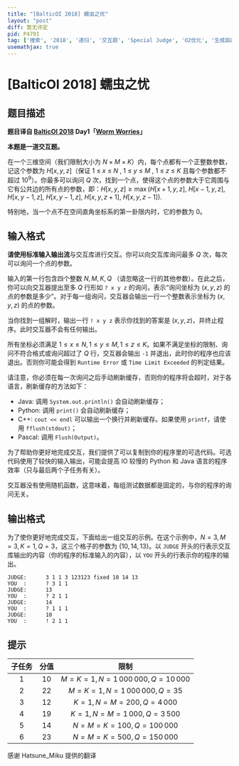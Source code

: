 ```yaml
---
title: "[BalticOI 2018] 蠕虫之忧"
layout: "post"
diff: 暂无评定
pid: P4791
tag: ['搜索', '2018', '递归', '交互题', 'Special Judge', 'O2优化', '生成函数,GF', 'BalticOI（波罗的海）']
usemathjax: true
---
```


# [BalticOI 2018] 蠕虫之忧
## 题目描述

**题目译自 [BalticOI 2018](https://boi2018.progolymp.se/tasks/) Day1「[Worm Worries](https://boi18-day1-open.kattis.com/problems/boi18.worm)」**

**本题是一道交互题。**

在一个三维空间（我们限制大小为 $N\times M\times K$）内，每个点都有一个正整数参数，记这个参数为 $H[x,\, y,\, z]$（保证 $1$ $\leqslant$ $x$ $\leqslant$ $N$ $,$ $1$ $\leqslant$ $y$ $\leqslant$ $M$ $,$ $1$ $\leqslant$ $z$ $\leqslant$ $K$ 且每个参数都不超过 $10^9$）。你最多可以询问 $Q$ 次，找到一个点，使得这个点的参数大于它周围与它有公共边的所有点的参数，即：$H[x,\,y,\,z]\geqslant\max(H[x+1,\,y,\,z],$ $H[x-1,\,y,\,z],$ $H[x,\,y-1,\,z],$ $H[x,\,y-1,\,z],$ $H[x,\,y,\,z+1],$ $H[x,\,y,\,z-1]).$

特别地，当一个点不在空间直角坐标系的第一卦限内时，它的参数为 $0$。
## 输入格式

**请使用标准输入输出流**与交互库进行交互。你可以向交互库询问最多 $Q$ 次，每次可以询问一个点的参数。

输入的第一行包含四个整数 $N,\,M,\,K,\,Q$ （请忽略这一行的其他参数）。在此之后，你可以向交互器提出至多 $Q$ 行形如 ``? x y z`` 的询问，表示“询问坐标为 $(x,\,y,\,z)$ 的点的参数是多少”。对于每一组询问，交互器会输出一行一个整数表示坐标为 $(x,\,y,\,z)$ 的点的参数。

当你找到一组解时，输出一行 ``! x y z`` 表示你找到的答案是 $(x,\,y,\,z)$，并终止程序。此时交互器不会有任何输出。

所有坐标必须满足 $1\leqslant x\leqslant N,\, 1\leqslant y\leqslant M,\, 1\leqslant z\leqslant K$。如果不满足坐标的限制、询问不符合格式或询问超过了 $Q$ 行，交互器会输出 ``-1`` 并退出，此时你的程序也应该退出。否则你可能会得到 ``Runtime Error`` 或 ``Time Limit Exceeded`` 的判定结果。

请注意，你必须在每一次询问之后手动刷新缓存，否则你的程序将会超时，对于各语言，刷新缓存的方法如下：

 - Java: 调用 ``System.out.println()`` 会自动刷新缓存；
 - Python: 调用 ``print()`` 会自动刷新缓存；
 - C++: ``cout << endl`` 可以输出一个换行并刷新缓存。如果使用 ``printf``，请使用 ``fflush(stdout)``；
 - Pascal: 调用 ``Flush(Output)``。

为了帮助你更好地完成交互，我们提供了可以复制到你的程序里的可选代码。可选代码使用了较快的输入输出，可能会提高 IO 较慢的 Python 和 Java 语言的程序效率（只与最后两个子任务有关）。

交互器没有使用随机函数，这意味着，每组测试数据都是固定的，与你的程序的询问无关。
## 输出格式

为了使你更好地完成交互，下面给出一组交互的示例。在这个示例中，$N=3,\,M=3,\,K=1,\,Q=3$，这三个格子的参数为 $\{10,\,14,\,13\}$。以 ``JUDGE`` 开头的行表示交互库输出的内容（你的程序的标准输入的内容），以 ``YOU`` 开头的行表示你的程序的输出。

```
JUDGE:      3 1 1 3 123123 fixed 10 14 13
YOU  :      ? 3 1 1
JUDGE:      13
YOU  :      ? 2 1 1
JUDGE:      14
YOU  :      ? 1 1 1
JUDGE:      10
YOU  :      ! 2 1 1
```
## 提示

| 子任务 | 分值 | 限制 |
|:------:|:----:|:----:|
| $1$    | $10$ | $M=K=1,\,N=1\,000\,000,\,Q=10\,000$ |
| $2$    | $22$ | $M=K=1,\,N=1\,000\,000,\,Q=35$ |
| $3$    | $12$ | $K=1,\,N=M=200,\,Q=4\,000$ |
| $4$    | $19$ | $K=1,\,N=M=1\,000,\,Q=3\,500$ |
| $5$    | $14$ | $N=M=K=100,\,Q=100\,000$ |
| $6$    | $23$ | $N=M=K=500,\,Q=150\,000$ |


感谢 Hatsune_Miku 提供的翻译
